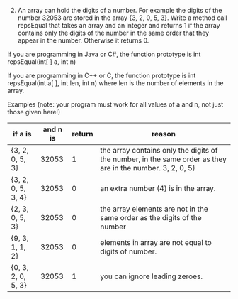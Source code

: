 2. An array can hold the digits of a number. For example the digits of the number 32053 are stored in the array {3, 2, 0, 5, 3}. Write a method call repsEqual that takes an array and an integer and returns 1 if the array contains only the digits of the number in the same order that they appear in the number. Otherwise it returns 0.

If you are programming in Java or C#, the function prototype is
   int repsEqual(int[ ] a, int n)

If you are programming in C++ or C, the function prototype is
   int repsEqual(int a[ ], int len, int n) where len is the number of elements in the array.

Examples (note: your program must work for all values of a and n, not just those given here!)


if a is | and n is | return | reason
---|---|---|---
{3, 2, 0, 5, 3} | 32053 | 1 | the array contains only the digits of the number, in the same order as they are in the number. 3, 2, 0, 5} | 32053 | 0 | the last digit of the number is missing from the array.
{3, 2, 0, 5, 3, 4} | 32053 | 0 | an extra number (4) is in the array.
{2, 3, 0, 5, 3} | 32053 | 0 | the array elements are not in the same order as the digits of the number
{9, 3, 1, 1, 2} | 32053 | 0 | elements in array are not equal to digits of number.
{0, 3, 2, 0, 5, 3} | 32053 | 1 | you can ignore leading zeroes.
